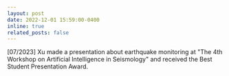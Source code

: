 ```yaml
---
layout: post
date: 2022-12-01 15:59:00-0400
inline: true
related_posts: false
---
```



[07/2023] Xu made a presentation about earthquake monitoring at "The 4th Workshop on Artificial Intelligence in Seismology" and received the Best Student Presentation Award.
